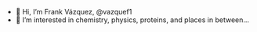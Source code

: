 - 👋 Hi, I’m Frank Vázquez, @vazquef1
- 👀 I’m interested in chemistry, physics, proteins, and places in between...


<!---
vazquef1/vazquef1 is a ✨ special ✨ repository because its `README.md` (this file) appears on your GitHub profile.
You can click the Preview link to take a look at your changes.
--->
